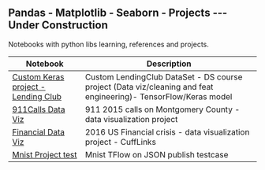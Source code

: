 <h2>Pandas - Matplotlib - Seaborn - Projects --- Under Construction</h2>
<p>Notebooks with python libs learning, references and projects.</p>
<table>
<thead>
<tr>
<th>Notebook</th>
<th>Description</th>
</tr>
</thead>
<tbody>
<tr>
<td><a href="https://github.com/OckerGui/DataScience/blob/master/Custom_Keras_API_Project_Exercise.ipynb" rel="nofollow">Custom Keras project - Lending Club</a></td>
<td>Custom LendingClub DataSet - DS course project (Data viz/cleaning and feat engineering)- TensorFlow/Keras model</td>
</tr>
<tr>
<td><a href="https://github.com/OckerGui/DataScience/blob/master/DataVis/911CallsDataProject.ipynb" rel="nofollow">911Calls Data Viz</a></td>
<td>911 2015 calls on Montgomery County - data visualization project</td>
</tr>
<tr>
<td><a href="https://github.com/OckerGui/DataScience/blob/master/DataVis/FinancalCrisis2016Project.ipynb" rel="nofollow">Financial Data Viz</a></td>
<td>2016 US Financial crisis - data visualization project - CuffLinks</td>
</tr>
<tr>
<td><a href="https://ockergui.github.io/DataScience/DataVis/mnist.html">Mnist Project test</a></td>
<td>Mnist TFlow on JSON publish testcase</td>
</tr>
</tbody>
</table>
